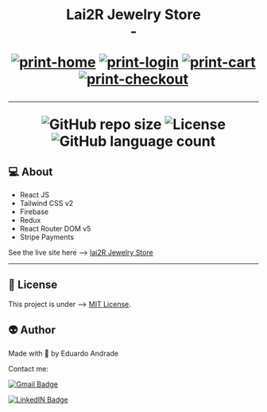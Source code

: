 <h1 align="center">
  Lai2R Jewelry Store <br> -
  
  <a href="https://ibb.co/J7cHck3"><img src="https://i.ibb.co/3NTcThR/print-home.jpg" alt="print-home" border="0"></a>
  <a href="https://ibb.co/GvHWYHY"><img src="https://i.ibb.co/C5PbCPC/print-login.jpg" alt="print-login" border="0"></a>
  <a href="https://ibb.co/f2btZBw"><img src="https://i.ibb.co/SP20HWC/print-cart.jpg" alt="print-cart" border="0"></a>
  <a href="https://ibb.co/Xt5Rqgq"><img src="https://i.ibb.co/QMHw4R4/print-checkout.jpg" alt="print-checkout" border="0"></a>
  
  ----
  
  <img alt="GitHub repo size" src="https://img.shields.io/github/repo-size/edu2andrade/lai2r-jewelry">
  <img alt="License" src="https://img.shields.io/badge/license-MIT-brightgreen">
  <img alt="GitHub language count" src="https://img.shields.io/github/languages/count/edu2andrade/lai2r-jewelry?color=%2304D361">
</h1>

 ## 💻 About

- React JS
- Tailwind CSS v2
- Firebase 
- Redux
- React Router DOM v5
- Stripe Payments


See the live site here --> [lai2R Jewelry Store](https://lai2r-jewelry.herokuapp.com/)

---

## 📝 License

This project is under --> [MIT License](./LICENSE).


## 👽 Author

Made with 💙 by Eduardo Andrade


Contact me:

[![Gmail Badge](https://img.shields.io/badge/-edu2andrade@gmail.com-c14438?style=flat-square&logo=Gmail&logoColor=white&link=mailto:edu2andrade@gmail.com)](mailto:edu2andrade@gmail.com)

[![LinkedIN Badge](https://img.shields.io/badge/edu2andrade-0077B5?style=for-the-badge&logo=linkedin&logoColor=white)](https://www.linkedin.com/in/edu2andrade/)
